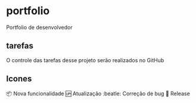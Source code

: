 # portfolio

Portfolio de desenvolvedor

## tarefas

O controle das tarefas desse projeto serão realizados no GitHub

## Icones

:package: Nova funcionalidade
:up: Atualização
:beatle: Correção de bug
:checkered_flag: Release

